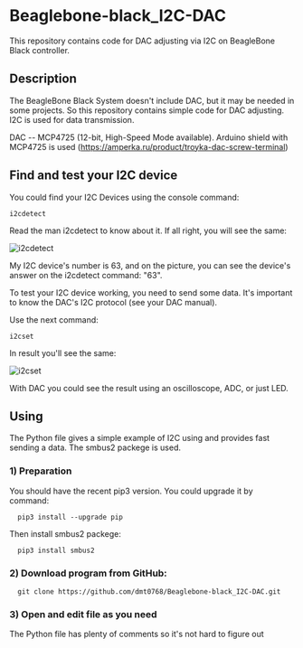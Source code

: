 # Beaglebone-black_I2C-DAC
This repository contains code for DAC adjusting via I2C on BeagleBone Black controller.

## Description
The BeagleBone Black System doesn't include DAC, but it may be needed in some projects. So this repository contains simple code for DAC adjusting. I2C is used for data transmission.

DAC -- MCP4725 (12-bit, High-Speed Mode available). Arduino shield with MCP4725 is used (https://amperka.ru/product/troyka-dac-screw-terminal)

## Find and test your I2C device
You could find your I2C Devices using the console command:

```
i2cdetect
```

Read the man i2cdetect to know about it. If all right, you will see the same:

![i2cdetect](https://github.com/dmt0768/Beaglebone-black_I2C-DAC/blob/editing/images/i2sdetect.png)

My I2C device's number is 63, and on the picture, you can see the device's answer on the i2cdetect command: "63".

To test your I2C device working, you need to send some data. It's important to know the DAC's I2C protocol (see your DAC manual).

Use the next command:

```
i2cset
```

In result you'll see the same:

![i2cset](https://github.com/dmt0768/Beaglebone-black_I2C-DAC/blob/editing/images/i2cset.png)

With DAC you could see the result using an oscilloscope, ADC, or just LED.

## Using
The Python file gives a simple example of I2C using and provides fast sending a data. The smbus2 packege is used.

### 1) Preparation

  You should have the recent pip3 version. You could upgrade it by command:

```
  pip3 install --upgrade pip
```

  Then install smbus2 packege:

```
  pip3 install smbus2
```

### 2) Download program from GitHub:

```
  git clone https://github.com/dmt0768/Beaglebone-black_I2C-DAC.git
```

### 3) Open and edit file as you need 
The Python file has plenty of comments so it's not hard to figure out
